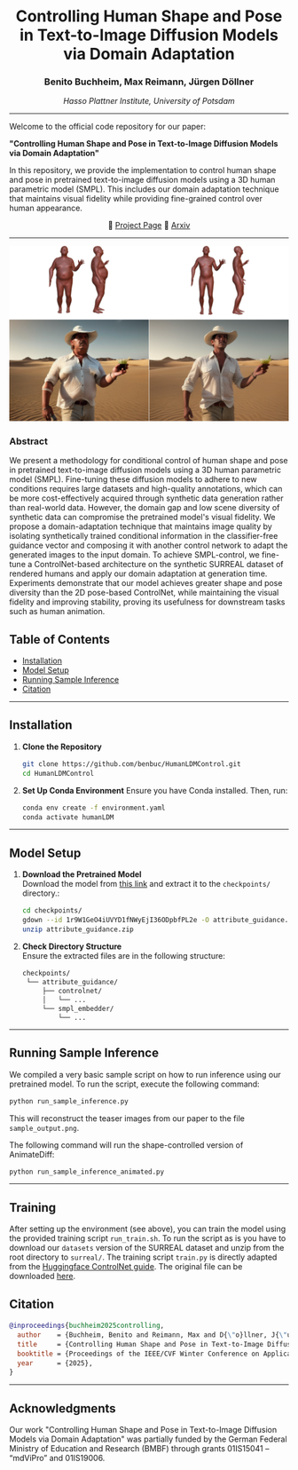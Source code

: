 <div align="center">

# Controlling Human Shape and Pose in Text-to-Image Diffusion Models via Domain Adaptation

### Benito Buchheim, Max Reimann, Jürgen Döllner
*Hasso Plattner Institute, University of Potsdam*

</div>

---

Welcome to the official code repository for our paper:

**"Controlling Human Shape and Pose in Text-to-Image Diffusion Models via Domain Adaptation"**

In this repository, we provide the implementation to control human shape and pose in pretrained text-to-image diffusion models using a 3D human parametric model (SMPL). This includes our domain adaptation technique that maintains visual fidelity while providing fine-grained control over human appearance.


<div align="center">
🔗 <a href="https://ivpg.github.io/humanLDM">Project Page</a>
📃 <a href="https://arxiv.org/abs/2411.04724">Arxiv</a>
</div>

---

![Teaser Image](teaser.png)
### Abstract
We present a methodology for conditional control of human shape and pose in pretrained text-to-image diffusion models using a 3D human parametric model (SMPL). Fine-tuning these diffusion models to adhere to new conditions requires large datasets and high-quality annotations, which can be more cost-effectively acquired through synthetic data generation rather than real-world data. However, the domain gap and low scene diversity of synthetic data can compromise the pretrained model's visual fidelity. We propose a domain-adaptation technique that maintains image quality by isolating synthetically trained conditional information in the classifier-free guidance vector and composing it with another control network to adapt the generated images to the input domain. To achieve SMPL-control, we fine-tune a ControlNet-based architecture on the synthetic SURREAL dataset of rendered humans and apply our domain adaptation at generation time. Experiments demonstrate that our model achieves greater shape and pose diversity than the 2D pose-based ControlNet, while maintaining the visual fidelity and improving stability, proving its usefulness for downstream tasks such as human animation.

## Table of Contents
- [Installation](#installation)
- [Model Setup](#model-setup)
- [Running Sample Inference](#running-sample-inference)
- [Citation](#citation)

---

## Installation

1. **Clone the Repository**
   ```bash
   git clone https://github.com/benbuc/HumanLDMControl.git
   cd HumanLDMControl
   ```

2. **Set Up Conda Environment**
   Ensure you have Conda installed. Then, run:
   ```bash
   conda env create -f environment.yaml
   conda activate humanLDM
   ```

---

## Model Setup

1. **Download the Pretrained Model**  
   Download the model from [this link](https://drive.google.com/file/d/1r9W1GeO4iUVYD1fNWyEjI36ODpbfPL2e/view?usp=sharing) and extract it to the `checkpoints/` directory.:
   ```bash
   cd checkpoints/
   gdown --id 1r9W1GeO4iUVYD1fNWyEjI36ODpbfPL2e -O attribute_guidance.zip
   unzip attribute_guidance.zip
   ```

2. **Check Directory Structure**  
   Ensure the extracted files are in the following structure:
   ```
   checkpoints/
    └── attribute_guidance/
        ├── controlnet/
        │   └── ...
        └── smpl_embedder/
            └── ...
   ```

---

## Running Sample Inference

We compiled a very basic sample script on how to run inference using our pretrained model. To run the script, execute the following command:

```bash
python run_sample_inference.py
```

This will reconstruct the teaser images from our paper to the file `sample_output.png`.

The following command will run the shape-controlled version of AnimateDiff:
```bash
python run_sample_inference_animated.py
```

---

## Training

After setting up the environment (see above), you can train the model using the provided training script `run_train.sh`.
To run the script as is you have to download our `datasets` version of the SURREAL dataset and unzip from the root directory to `surreal/`.
The training script `train.py` is directly adapted from the [Huggingface ControlNet guide](https://huggingface.co/blog/train-your-controlnet). The original file can be downloaded [here](https://github.com/huggingface/diffusers/blob/main/examples/controlnet/train_controlnet.py).

## Citation

```bibtex
@inproceedings{buchheim2025controlling,
  author    = {Buchheim, Benito and Reimann, Max and D{\"o}llner, J{\"u}rgen},
  title     = {Controlling Human Shape and Pose in Text-to-Image Diffusion Models via Domain Adaptation},
  booktitle = {Proceedings of the IEEE/CVF Winter Conference on Applications of Computer Vision (WACV)},
  year      = {2025},
}
```

---

## Acknowledgments
Our work "Controlling Human Shape and Pose in Text-to-Image Diffusion Models via Domain Adaptation" was partially funded by the German Federal Ministry of Education and Research (BMBF) through grants 01IS15041 – “mdViPro” and 01IS19006.



